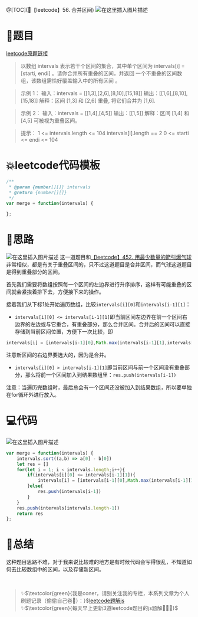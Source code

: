 @[TOC](🚅【leetcode】56. 合并区间)
![在这里插入图片描述](https://img-blog.csdnimg.cn/7bd3cd5ef8154d7da99e5cd9badf12f4.png#pic_center)

# 🚀题目
[leetcode原题链接](https://leetcode-cn.com/problems/merge-intervals/)
> 以数组 intervals 表示若干个区间的集合，其中单个区间为 intervals[i] = [starti, endi] 。请你合并所有重叠的区间，并返回 一个不重叠的区间数组，该数组需恰好覆盖输入中的所有区间 。

 

>示例 1：
>输入：intervals = [[1,3],[2,6],[8,10],[15,18]]
>输出：[[1,6],[8,10],[15,18]]
>解释：区间 [1,3] 和 [2,6] 重叠, 将它们合并为 [1,6].

>示例 2：
>输入：intervals = [[1,4],[4,5]]
>输出：[[1,5]]
>解释：区间 [1,4] 和 [4,5] 可被视为重叠区间。


>提示：
>1 <= intervals.length <= 104
>intervals[i].length == 2
>0 <= starti <= endi <= 104


# 💥leetcode代码模板

```javascript
/**
 * @param {number[][]} intervals
 * @return {number[][]}
 */
var merge = function(intervals) {

};
```

# 🚀思路
![在这里插入图片描述](https://img-blog.csdnimg.cn/470f6b9e77f74bc390c692ed5c64bdeb.gif#pic_center)
这一道题目和[【leetcode】452. 用最少数量的箭引爆气球](https://blog.csdn.net/laplacepoisson/article/details/124575437)非常相似，都是有关于重叠区间的，只不过这道题目是合并区间，而气球这道题目是得到重叠部分的区间。

首先我们需要将数组按照每一个区间的左边界进行升序排序，这样有可能重叠的区间就会紧挨着排下去，方便接下来的操作。

接着我们从下标1处开始遍历数组，比较`intervals[i][0]`和`intervals[i-1][1]`：

- `intervals[i][0] <= intervals[i-1][1]`即当前区间左边界在前一个区间右边界的左边或与它重合，有重叠部分，那么合并区间。合并后的区间可以直接存储到当前区间位置，方便下一次比较，即

```javascript
intervals[i] = [intervals[i-1][0],Math.max(intervals[i-1][1],intervals[i][1])]
```
注意新区间的右边界要选大的，因为是合并。

- `intervals[i][0] > intervals[i-1][1]`即当前区间与前一个区间没有重叠部分，那么将前一个区间加入到结果数组里：`res.push(intervals[i-1])`

注意：当遍历完数组时，最后总会有一个区间还没被加入到结果数组，所以要单独在for循环外进行放入。


# 💻代码
![在这里插入图片描述](https://img-blog.csdnimg.cn/50b64835a43344369939c44437475cc5.png?x-oss-process=image/watermark,type_d3F5LXplbmhlaQ,shadow_50,text_Q1NETiBA5YmN56uvY29ybmVy,size_8,color_FFFFFF,t_70,g_se,x_16#pic_center)


```js
var merge = function(intervals) {
    intervals.sort((a,b) => a[0] - b[0])
    let res = []
    for(let i = 1; i < intervals.length;i++){
        if(intervals[i][0] <= intervals[i-1][1]){
            intervals[i] = [intervals[i-1][0],Math.max(intervals[i-1][1],intervals[i][1])]
        }else{
            res.push(intervals[i-1])
        }
    }
    res.push(intervals[intervals.length-1])
    return res
};
```


# 🍪总结
这种题目思路不难，对于我来说比较难的地方是有时候代码会写得很乱，不知道如何去比较数组中的区间，以及存储新区间。

<br/>

> ✨$\textcolor{green}{我是coner，请别关注我的专栏，本系列文章为个人刷题记录（偷偷自己卷🤤）：}$[leetcode题解js](https://blog.csdn.net/laplacepoisson/category_11759331.html?spm=1001.2014.3001.5482)<br/>
> ✨$\textcolor{green}{每天早上更新3道leetcode题目的js题解🚀🚀🚀}$<br/>